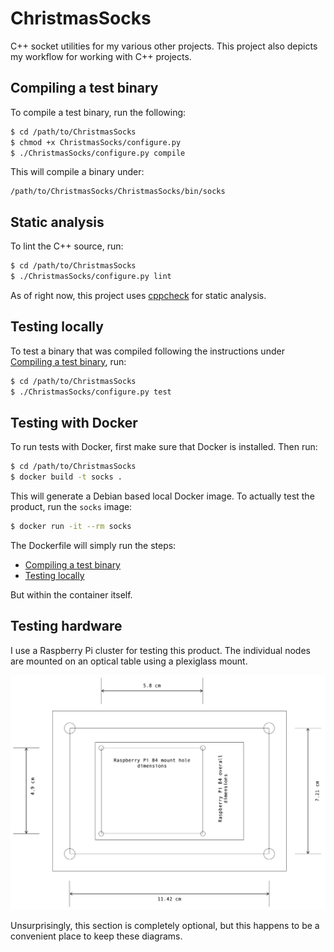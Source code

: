 # ChristmasSocks
C++ socket utilities for my various other projects. This project also depicts my workflow for working with C++ projects.

## Compiling a test binary
To compile a test binary, run the following:
```bash
$ cd /path/to/ChristmasSocks
$ chmod +x ChristmasSocks/configure.py
$ ./ChristmasSocks/configure.py compile
```
This will compile a binary under:
```
/path/to/ChristmasSocks/ChristmasSocks/bin/socks
```

## Static analysis
To lint the C++ source, run:
```bash
$ cd /path/to/ChristmasSocks
$ ./ChristmasSocks/configure.py lint
```
As of right now, this project uses [cppcheck](http://cppcheck.sourceforge.net/) for static analysis.

## Testing locally
To test a binary that was compiled following the instructions under [Compiling a test binary](#compiling-a-test-binary), run:
```bash
$ cd /path/to/ChristmasSocks
$ ./ChristmasSocks/configure.py test
```

## Testing with Docker
To run tests with Docker, first make sure that Docker is installed. Then run:
```bash
$ cd /path/to/ChristmasSocks
$ docker build -t socks .
```
This will generate a Debian based local Docker image. To actually test the product, run the `socks` image:
```bash
$ docker run -it --rm socks
```
The Dockerfile will simply run the steps:
- [Compiling a test binary](#compiling-a-test-binary)
- [Testing locally](#testing-locally)

But within the container itself.

## Testing hardware
I use a Raspberry Pi cluster for testing this product. The individual nodes are mounted on an optical table using a plexiglass mount.
<p align="center">
  <img src="./other/layout.png" width="550">
</p>
Unsurprisingly, this section is completely optional, but this happens to be a convenient place to keep these diagrams.
